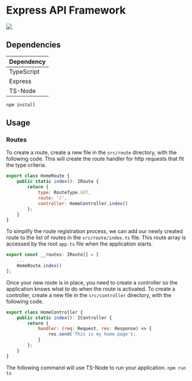 # Express API Framework

![](https://forthebadge.com/images/badges/designed-in-ms-paint.svg)

## Dependencies

| Dependency |
|------------|
| TypeScript |
| Express |
| TS-Node |
`npm install`

## Usage

### Routes
To create a route, create a new file in the `src/route` directory, with the following code.
This will create the route handler for http requests that fit the type criteria.
```js
export class HomeRoute {
    public static index(): IRoute {
        return {
            type: RouteType.GET,
            route: '/',
            controller: HomeController.index()
        };
    }
}
```
To simplify the route registration process, we can add our newly created route to the list of routes in the `src/route/index.ts` file. This route array is accessed by the root `app.ts` file when the application starts.
```js
export const __routes: IRoute[] = [
    ...
    HomeRoute.index()
];
```
Once your new route is in place, you need to create a controller so the application knows what to do when the route is activated. To create a controller, create a new file in the `src/controller` directory, with the following code.
```js
export class HomeController {
    public static index(): IController {
        return {
            handler: (req: Request, res: Response) => {
                res.send('This is my home page');
            }
        };
    }
}
```
The following command will use TS-Node to run your application.
`npm run ts`
